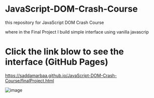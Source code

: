 # JavaScript-DOM-Crash-Course

this repository for JavaScript DOM Crash Course 

where in the Final Project I build simple interface using vanilla javascrip


# Click the link blow to see the interface (GitHub Pages)

https://saddamarbaa.github.io/JavaScript-DOM-Crash-Course/finalProject.html

![image](https://user-images.githubusercontent.com/51326421/100546841-04af1b80-3296-11eb-95c8-f83371985373.png)

